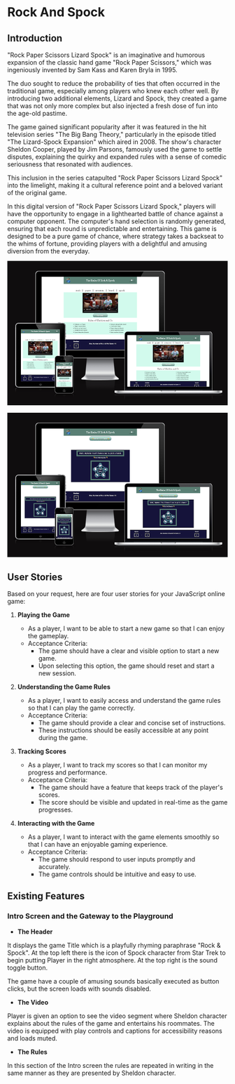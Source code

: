 # Rock And Spock
## Introduction
"Rock Paper Scissors Lizard Spock" is an imaginative and humorous expansion of the classic hand game "Rock Paper Scissors," which was ingeniously invented by Sam Kass and Karen Bryla in 1995.

The duo sought to reduce the probability of ties that often occurred in the traditional game, especially among players who knew each other well.
By introducing two additional elements, Lizard and Spock, they created a game that was not only more complex but also injected a fresh dose of fun into the age-old pastime.

The game gained significant popularity after it was featured in the hit television series "The Big Bang Theory," particularly in the episode titled "The Lizard-Spock Expansion" which aired in 2008. The show's character Sheldon Cooper, played by Jim Parsons, famously used the game to settle disputes, explaining the quirky and expanded rules with a sense of comedic seriousness that resonated with audiences. 

This inclusion in the series catapulted "Rock Paper Scissors Lizard Spock" into the limelight, making it a cultural reference point and a beloved variant of the original game.

In this digital version of "Rock Paper Scissors Lizard Spock," players will have the opportunity to engage in a lighthearted battle of chance against a computer opponent. The computer's hand selection is randomly generated, ensuring that each round is unpredictable and entertaining. This game is designed to be a pure game of chance, where strategy takes a backseat to the whims of fortune, providing players with a delightful and amusing diversion from the everyday.

![Rock And Spock Intro screen Mockup](documentation/mockups/landing-screen-mockup.png)

![Rock And Spock Intro screen Mockup](documentation/mockups/playground-screen-mockup.png)


## User Stories
Based on your request, here are four user stories for your JavaScript online game:

1. **Playing the Game**
   - As a player, I want to be able to start a new game so that I can enjoy the gameplay.
   - Acceptance Criteria:
     - The game should have a clear and visible option to start a new game.
     - Upon selecting this option, the game should reset and start a new session.

2. **Understanding the Game Rules**
   - As a player, I want to easily access and understand the game rules so that I can play the game correctly.
   - Acceptance Criteria:
     - The game should provide a clear and concise set of instructions.
     - These instructions should be easily accessible at any point during the game.

3. **Tracking Scores**
   - As a player, I want to track my scores so that I can monitor my progress and performance.
   - Acceptance Criteria:
     - The game should have a feature that keeps track of the player's scores.
     - The score should be visible and updated in real-time as the game progresses.

4. **Interacting with the Game**
   - As a player, I want to interact with the game elements smoothly so that I can have an enjoyable gaming experience.
   - Acceptance Criteria:
     - The game should respond to user inputs promptly and accurately.
     - The game controls should be intuitive and easy to use.

## Existing Features
### Intro Screen and the Gateway to the Playground
* __The Header__

It displays the game Title which is a playfully rhyming paraphrase "Rock & Spock". At the top left there is the icon of Spock character from Star Trek to begin putting Player in the right atmosphere. At the top right is the sound toggle button.

The game have a couple of amusing sounds basically executed as button clicks, but the screen loads with sounds disabled.

* __The Video__

Player is given an option to see the video segment where Sheldon character explains about the rules of the game and entertains his roommates. The video is equipped with play controls and captions for accessibility reasons and loads muted.

* __The Rules__

In this section of the Intro screen the rules are repeated in writing in the same manner as they are presented by Sheldon character.

